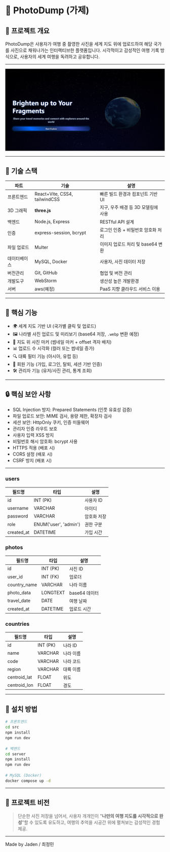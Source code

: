 # 📸 PhotoDump (가제) 

## 🧭 프로젝트 개요
PhotoDump은 사용자가 여행 중 촬영한 사진을 세계 지도 위에 업로드하여 해당 국가를 사진으로 채워나가는 인터랙티브한 플랫폼입니다.
시각적이고 감성적인 여행 기록 방식으로, 사용자의 세계 여행을 독려하고 공유합니다.

---
![img.png](img.png)

---

## 🚀 기술 스택

| 파트           | 기술           | 설명                     |
|----------------|--------------|------------------------|
| 프론트엔드     | React+Vite, CSS4, tailwindCSS | 빠른 빌드 환경과 컴포넌트 기반 UI   |
| 3D 그래픽      | **three.js** | 지구, 우주 배경 등 3D 모델링에 사용 |
| 백엔드         | Node.js, Express | RESTful API 설계         |
| 인증           | express-session, bcrypt | 로그인 인증 + 비밀번호 암호화 처리            |
| 파일 업로드     | Multer       | 이미지 업로드 처리 및 base64 변환           |
| 데이터베이스   | MySQL, Docker | 사용자, 사진 데이터 저장         |
| 버전관리       | Git, GitHub  | 협업 및 버전 관리             |
| 개발도구       | WebStorm     | 생산성 높은 개발환경            |
| 서버           | aws(예정)    | PaaS 지향 클라우드 서비스 이용 |


---

## 🌟 핵심 기능

- 🌍 세계 지도 기반 UI (국가별 클릭 및 업로드)
- 🖼 나라별 사진 업로드 및 미리보기 (base64 저장, `.webp` 변환 예정)
- 🧷 지도 위 사진 마커 (썸네일 마커 + offset 격자 배치)
- 📊 업로드 수 시각화 (컬러 또는 썸네일 증가)
- 🔍 대륙 필터 기능 (아시아, 유럽 등)
- 🔐 회원 기능 (가입, 로그인, 탈퇴, 세션 기반 인증)
- 🛠 관리자 기능 (유저/사진 관리, 통계 조회)

---

## 🔒 핵심 보안 사항

- SQL Injection 방지: Prepared Statements (인풋 유효성 검증)
- 파일 업로드 보안: MIME 검사, 용량 제한, 확장자 검사
- 세션 보안: HttpOnly 쿠키, 인증 미들웨어
- 관리자 인증 라우트 보호
- 사용자 입력 XSS 방지
- 비밀번호 해시 암호화: bcrypt 사용
- HTTPS 적용 (배포 시)
- CORS 설정 (배포 시)
- CSRF 방지 (배포 시)

---



### users

|필드명|	타입 |	설명 |
|------|------|------|
|id|	INT (PK)	|사용자 ID|
|username|	VARCHAR	|아이디|
|password|	VARCHAR	|암호화 저장|
|role|	ENUM('user', 'admin')	|권한 구분|
created_at|	DATETIME	|가입 시간|

### photos
| 필드명 | 	타입  |	설명 |
|-----|------|------|
|id	|INT (PK)	|사진 ID|
|user_id|	INT (FK)	|업로더|
|country_name|	VARCHAR	|나라 이름|
|photo_data|	LONGTEXT	|base64 데이터|
|travel_date|	DATE	|여행 날짜|
|created_at|	DATETIME	|업로드 시간|


### countries
| 필드명          | 	타입       | 	설명   |
|--------------|-----------|-------|
| id	          | INT (PK)	 | 나라 ID |
| name         | 	VARCHAR	 | 나라 이름 |
| code         | 	VARCHAR	 | 나라 코드 |
| region       | 	VARCHAR	 | 대륙 이름 |
| centroid_lat | 	FLOAT	   | 위도    |
| centroid_lon | 	FLOAT	   | 경도    |



---

## 🧪 설치 방법

```bash
# 프론트엔드
cd src
npm install
npm run dev

# 백엔드
cd server
npm install
npm run dev

# MySQL (Docker)
docker compose up -d
```

---

## 💬 프로젝트 비전
> 단순한 사진 저장을 넘어서, 사용자 개개인이 "**나만의 여행 지도를 시각적으로 완성**"할 수 있도록 유도하고, 여행의 추억을 시공간 위에 펼쳐보는 감성적인 경험 제공.

---

Made by Jaden / 최정민
